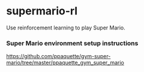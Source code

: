 # supermario-rl
Use reinforcement learning to play Super Mario.

### Super Mario environment setup instructions
https://github.com/ppaquette/gym-super-mario/tree/master/ppaquette_gym_super_mario
